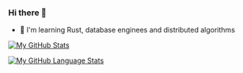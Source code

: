 ### Hi there 👋

- 🌱 I'm learning Rust, database enginees and distributed algorithms


[![My GitHub Stats](https://github-readme-stats.vercel.app/api/?username=hweawer&count_private=true&theme=tokyonight&showicons=true)]()


[![My GitHub Language Stats](https://github-readme-stats.vercel.app/api/top-langs/?username=hweawer&langs_count=5&theme=tokyonight)]()
<!--
**poweright/poweright** is a ✨ _special_ ✨ repository because its `README.md` (this file) appears on your GitHub profile.

Here are some ideas to get you started:

- 🔭 I’m currently working on ...
- 🌱 I’m currently learning ...
- 👯 I’m looking to collaborate on ...
- 🤔 I’m looking for help with ...
- 💬 Ask me about ...
- 📫 How to reach me: ...
- 😄 Pronouns: ...
- ⚡ Fun fact: ...
-->
